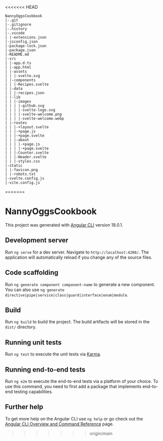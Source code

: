 <<<<<<< HEAD
```
NannyOggsCookbook
|-.git
|-.gitignore
|-.history
|-.vscode
| |-extensions.json
|-jsconfig.json
|-package-lock.json
|-package.json
|-README.md
|-src
| |-app.d.ts
| |-app.html
| |-assets
| | |-svelte.svg
| |-components
| | |-Recipes.svelte
| |-data
| | |-recipes.json
| |-lib
| | |-images
| | | |-github.svg
| | | |-svelte-logo.svg
| | | |-svelte-welcome.png
| | | |-svelte-welcome.webp
| |-routes
| | |-+layout.svelte
| | |-+page.js
| | |-+page.svelte
| | |-about
| | | |-+page.js
| | | |-+page.svelte
| | |-Counter.svelte
| | |-Header.svelte
| | |-styles.css
|-static
| |-favicon.png
| |-robots.txt
|-svelte.config.js
|-vite.config.js

```
=======
# NannyOggsCookbook

This project was generated with [Angular CLI](https://github.com/angular/angular-cli) version 18.0.1.

## Development server

Run `ng serve` for a dev server. Navigate to `http://localhost:4200/`. The application will automatically reload if you change any of the source files.

## Code scaffolding

Run `ng generate component component-name` to generate a new component. You can also use `ng generate directive|pipe|service|class|guard|interface|enum|module`.

## Build

Run `ng build` to build the project. The build artifacts will be stored in the `dist/` directory.

## Running unit tests

Run `ng test` to execute the unit tests via [Karma](https://karma-runner.github.io).

## Running end-to-end tests

Run `ng e2e` to execute the end-to-end tests via a platform of your choice. To use this command, you need to first add a package that implements end-to-end testing capabilities.

## Further help

To get more help on the Angular CLI use `ng help` or go check out the [Angular CLI Overview and Command Reference](https://angular.dev/tools/cli) page.
>>>>>>> origin/main
